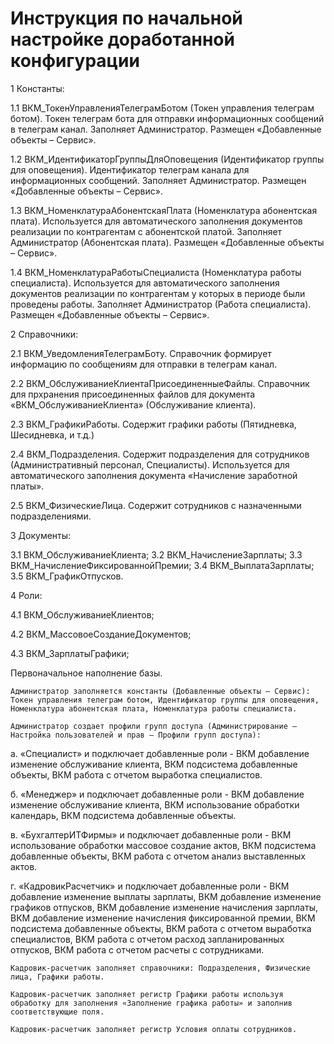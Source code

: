 # Инструкция по начальной настройке доработанной конфигурации
1 Константы:

1.1 ВКМ_ТокенУправленияТелеграмБотом (Токен управления телеграм ботом). Токен телеграм бота для отправки информационных сообщений в телеграм канал. Заполняет Администратор. Размещен «Добавленные объекты – Сервис».

1.2 ВКМ_ИдентификаторГруппыДляОповещения (Идентификатор группы для оповещения). Идентификатор телеграм канала для информационных сообщений. Заполняет Администратор. Размещен «Добавленные объекты – Сервис».

1.3 ВКМ_НоменклатураАбонентскаяПлата (Номенклатура абонентская плата). Используется для автоматического заполнения документов реализации по контрагентам с абонентской платой. Заполняет Администратор (Абонентская плата). Размещен «Добавленные объекты – Сервис».

1.4 ВКМ_НоменклатураРаботыСпециалиста (Номенклатура работы специалиста). Используется для автоматического заполнения документов реализации по контрагентам у которых в периоде были проведены работы. Заполняет Администратор (Работа специалиста). Размещен «Добавленные объекты – Сервис».

2 Справочники:

2.1 ВКМ_УведомленияТелеграмБоту. Справочник формирует информацию по сообщениям для отправки в телеграм канал.

2.2 ВКМ_ОбслуживаниеКлиентаПрисоединенныеФайлы. Справочник для прхранения присоединенных файлов для документа «ВКМ_ОбслуживаниеКлиента» (Обслуживание клиента).

2.3 ВКМ_ГрафикиРаботы. Содержит графики работы (Пятидневка, Шесидневка, и т.д.)

2.4 ВКМ_Подразделения. Содержит подразделения для сотрудников (Административный персонал, Специалисты). Используется для автоматического заполнения документа «Начисление заработной платы».

2.5 ВКМ_ФизическиеЛица. Содержит сотрудников с назначенными подразделениями.

3 Документы:

3.1 ВКМ_ОбслуживаниеКлиента; 3.2 ВКМ_НачислениеЗарплаты; 3.3 ВКМ_НачислениеФиксированнойПремии; 3.4 ВКМ_ВыплатаЗарплаты; 3.5 ВКМ_ГрафикОтпусков.

4 Роли:

4.1 ВКМ_ОбслуживаниеКлиентов;

4.2 ВКМ_МассовоеСозданиеДокументов;

4.3 ВКМ_ЗарплатыГрафики;

Первоначальное наполнение базы.

    Администратор заполняется константы (Добавленные объекты – Сервис): Токен управления телеграм ботом, Идентификатор группы для оповещения, 
    Номенклатура абонентская плата, Номенклатура работы специалиста.

    Администратор создает профили групп доступа (Администрирование – Настройка пользователей и прав – Профили групп доступа):

а. «Специалист» и подключает добавленные роли - ВКМ добавление изменение обслуживание клиента, ВКМ подсистема добавленные объекты, 
    ВКМ работа с отчетом выработка специалистов.

б. «Менеджер» и подключает добавленные роли - ВКМ добавление изменение обслуживание клиента, ВКМ использование обработки календарь, 
    ВКМ подсистема добавленные объекты.

в. «БухгалтерИТФирмы» и подключает добавленные роли - ВКМ использование обработки массовое создание актов, ВКМ подсистема добавленные объекты, 
    ВКМ работа с отчетом анализ выставленных актов.

г. «КадровикРасчетчик» и подключает добавленные роли - ВКМ добавление изменение выплаты зарплаты, ВКМ добавление изменение графиков отпусков, 
    ВКМ добавление изменение начисления зарплаты, ВКМ добавление изменение начисления фиксированной премии, ВКМ подсистема добавленные объекты,
    ВКМ работа с отчетом выработка специалистов, ВКМ работа с отчетом расход запланированных отпусков, ВКМ работа с отчетом расчеты с сотрудниками.

    Кадровик-расчетчик заполняет справочники: Подразделения, Физические лица, Графики работы.

    Кадровик-расчетчик заполняет регистр Графики работы используя обработку для заполнения «Заполнение графика работы» и заполнив соответствующие поля.

    Кадровик-расчетчик заполняет регистр Условия оплаты сотрудников.


